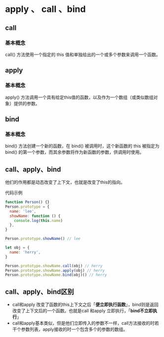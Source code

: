 # apply 、 call 、bind

## call

### 基本概念

call() 方法使用一个指定的 this 值和单独给出的一个或多个参数来调用一个函数。

## apply

### 基本概念

apply() 方法调用一个具有给定this值的函数，以及作为一个数组（或类似数组对象）提供的参数。

## bind

### 基本概念

bind() 方法创建一个新的函数，在 bind() 被调用时，这个新函数的 this 被指定为 bind() 的第一个参数，而其余参数将作为新函数的参数，供调用时使用。

## call、apply、bind

他们的作用都是动态改变了上下文，也就是改变了this的指向。

代码示例

```javascript
function Person() {}
Person.prototype = {
  name: 'lee',
  showName: function () {
    console.log(this.name)
  },
}

Person.prototype.showName() // lee

let obj = {
  name: 'herry',
}

Person.prototype.showName.call(obj) // herry
Person.prototype.showName.apply(obj) // herry
Person.prototype.showName.bind(obj)() // herry
```

## call、apply、bind区别

- call和apply 改变了函数的this上下文之后「**便立即执行函数**」，bind则是返回改变了上下文后的一个函数。也就是call 和apply 立即执行，「**bind不立即执行**」
- call和apply基本类似，但是他们立即传入的参数不一样，call方法接收的时若干个参数列表，apply接收的时一个包含多个的参数的数组。

